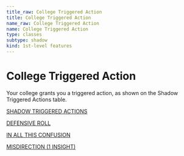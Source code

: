```yaml
---
title_raw: College Triggered Action
title: College Triggered Action
name_raw: College Triggered Action
name: College Triggered Action
type: classes
subtype: shadow
kind: 1st-level features
---
```


# College Triggered Action

Your college grants you a triggered action, as shown on the Shadow Triggered Actions table.

[SHADOW TRIGGERED ACTIONS](./Shadow%20Triggered%20Actions.md)

[DEFENSIVE ROLL](./Defensive%20Roll.md)

[IN ALL THIS CONFUSION](./In%20All%20This%20Confusion.md)

[MISDIRECTION (1 INSIGHT)](./Misdirection.md)
